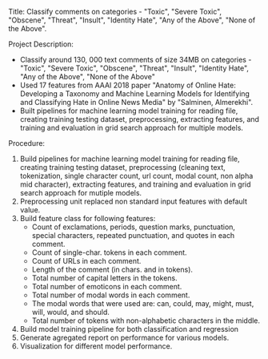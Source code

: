 Title: Classify comments on categories - "Toxic", "Severe Toxic", "Obscene", "Threat", "Insult", "Identity Hate", "Any of the Above", "None of the Above".


Project Description:

- Classify around 130, 000 text comments of size 34MB on categories - "Toxic", "Severe Toxic", "Obscene", "Threat", "Insult", "Identity Hate", "Any of the Above", "None of the Above"
- Used 17 features from AAAI 2018 paper "Anatomy of Online Hate: Developing a Taxonomy and Machine Learning Models for Identifying and Classifying Hate in Online News Media" by "Salminen, Almerekhi". 
- Built pipelines for machine learning model training for reading file, creating training testing dataset, preprocessing, extracting features, and training and evaluation in grid search approach for multiple models.

Procedure:

1. Build pipelines for machine learning model training for reading file, creating training testing dataset, preprocessing 
   (cleaning text, tokenization, single character count, url count, modal count, non alpha mid character), 
   extracting features, and training and evaluation in grid search approach for mutiple models.
2. Preprocessing unit replaced non standard input features with default value.
3. Build feature class for following features: 
    - Count of exclamations, periods, question marks, punctuation, special characters, repeated punctuation, and quotes 
      in each comment.
    - Count of single-char. tokens in each comment.
    - Count of URLs in each comment.
    - Length of the comment (in chars. and in tokens).
    - Total number of capital letters in the tokens.
    - Total number of emoticons in each comment.
    - Total number of modal words in each comment.
    - The modal words that were used are: can, could, may, might, must, will, would, and should.
    - Total number of tokens with non-alphabetic characters in the middle.
4. Build model training pipeline for both classification and regression
5. Generate agregated report on performance for various models.
6. Visualization for different model performance.
